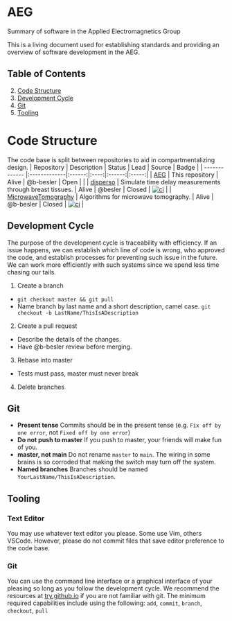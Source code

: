 # AEG
Summary of software in the Applied Electromagnetics Group

This is a living document used for establishing standards and providing an overview of software development in the AEG.

## Table of Contents
2. [Code Structure](#code-structure)
3. [Development Cycle](#development-cycle)
4. [Git](#git)
5. [Tooling](#tooling)

# Code Structure
The code base is split between repositories to aid in compartmentalizing design.
| Repository    | Description  | Status | Lead | Source | Badge |
| ------------- |:-------------|:------:|:----:|:------:|:-----:|
| [AEG](https://github.com/Applied-Electromagnetics-Group/AEG)              | This repository        | Alive | @b-besler | Open | |
| [disperso](https://github.com/Applied-Electromagnetics-Group/disperso)              | Simulate time delay measurements through breast tissues.        | Alive | @besler | Closed | [![ci](https://github.com/Applied-Electromagnetics-Group/disperso/actions/workflows/ci.yml/badge.svg)](https://github.com/Applied-Electromagnetics-Group/disperso/actions/workflows/ci.yml) |
| [MicrowaveTomography](https://github.com/Applied-Electromagnetics-Group/MicrowaveTomography)            | Algorithms for microwave tomography.     | Alive | @b-besler | Closed | [![ci](https://github.com/Applied-Electromagnetics-Group/MicrowaveTomography/actions/workflows/ci.yml/badge.svg)](https://github.com/Applied-Electromagnetics-Group/MicrowaveTomography/actions/workflows/ci.yml) |

## Development Cycle
The purpose of the development cycle is traceability with efficiency.
If an issue happens, we can establish which line of code is wrong, who approved the code, and establish processes for preventing such issue in the future.
We can work more efficiently with such systems since we spend less time chasing our tails.

1. Create a branch
  * `git checkout master && git pull`
  * Name branch by last name and a short description, camel case. `git checkout -b LastName/ThisIsADescription`
2. Create a pull request
  * Describe the details of the changes.
  * Have @b-besler review before merging.
3. Rebase into master 
  * Tests must pass, master must never break
4. Delete branches

## Git
* **Present tense** Commits should be in the present tense (e.g. `Fix off by one error`, not `Fixed off by one error`)
* **Do not push to master** If you push to master, your friends will make fun of you.
* **master, not main** Do not rename `master` to `main`. The wiring in some brains is so corroded that making the switch may turn off the system.
* **Named branches** Branches should be named `YourLastName/ThisIsADescription`.

## Tooling

### Text Editor
You may use whatever text editor you please.
Some use Vim, others VSCode.
However, please do not commit files that save editor preference to the code base.

### Git
You can use the command line interface or a graphical interface of your pleasing so long as you follow the development cycle.
We recommend the resources at [try.github.io](https://try.github.io/) if you are not familiar with git.
The minimum required capabilities include using the following: `add`, `commit`, `branch`, `checkout`, `pull`


